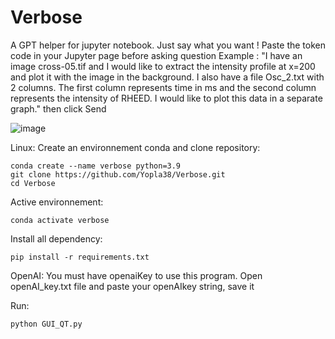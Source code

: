 # Verbose
A GPT helper for jupyter notebook.
Just say what you want !
Paste the token code in your Jupyter page before asking question
Example : "I have an image cross-05.tif and I would like to extract the intensity profile at x=200 and plot it with the image in the background. I also have a file Osc_2.txt with 2 columns. The first column represents time in ms and the second column represents the intensity of RHEED. I would like to plot this data in a separate graph." then click Send

![image](https://github.com/Yopla38/Verbose/assets/70442829/cad5a198-763b-4d6f-bebf-07480e21afd2)


Linux:
Create an environnement conda and clone repository:
```
conda create --name verbose python=3.9
git clone https://github.com/Yopla38/Verbose.git
cd Verbose
```

Active environnement:
```
conda activate verbose
```

Install all dependency:
```
pip install -r requirements.txt
```

OpenAI:
You must have openaiKey to use this program. 
Open openAI_key.txt file and paste your openAIkey string, save it

Run:
```
python GUI_QT.py
```
